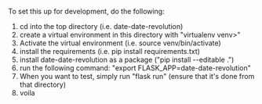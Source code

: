 To set this up for development, do the following:
1) cd into the top directory (i.e. date-date-revolution)
2) create a virtual environment in this directory with "virtualenv venv>"
3) Activate the virtual environment (i.e. source venv/bin/activate)
4) install the requirements (i.e. pip install requirements.txt)
5) install date-date-revolution as a package ("pip install --editable .")
6) run the following command: "export FLASK_APP=date-date-revolution"
7) When you want to test, simply run "flask run" (ensure that it's done from that directory)
8) voila
